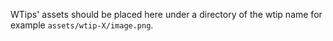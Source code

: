 WTips' assets should be placed here under a directory of the wtip name for example `assets/wtip-X/image.png`.
